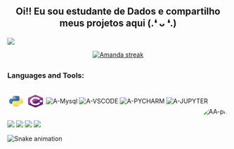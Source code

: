 <h2 align="center"> Oi!! Eu sou estudante de Dados e compartilho meus projetos aqui (.❛ ᴗ ❛.)</h2>

 <img align="center" src="https://64.media.tumblr.com/324ecd4ef078020a355ddb8696e5d3d5/30907ba20864e25b-d7/s640x960/9a1a80663c95bb8f72ce73f8f6ca3ef08ab0e66c.gifv"/>
<p align="center">
    <a href="https://github.com/amandacordeiro">
        <img title="🔥 Get streak stats for your profile at git.io/streak-stats" alt="Amanda streak" src="https://github-readme-streak-stats.herokuapp.com/?user=amandacordeiro&theme=dracula&stroke=0000&background=060A0CD0"/>
    </a>
</p>

##

<h3> Languages and Tools: </h3>
<div style="display: inline_block"><br>
  <img align="center" alt="A-Python" height="30" width="40" src="https://raw.githubusercontent.com/devicons/devicon/master/icons/python/python-original.svg">
  <img align="center" alt="A-Csharp" height="30" width="40" src="https://raw.githubusercontent.com/devicons/devicon/master/icons/csharp/csharp-original.svg">
  <img align="center" alt="A-Mysql" height="30" width="40" src="https://cdn.jsdelivr.net/gh/devicons/devicon/icons/mysql/mysql-original.svg">
  <img align="center" alt="A-VSCODE" height="30" width="40" src="https://cdn.jsdelivr.net/gh/devicons/devicon/icons/visualstudio/visualstudio-plain.svg" />
  <img align="center" alt="A-PYCHARM" height="30" width="40" src="https://cdn.jsdelivr.net/gh/devicons/devicon/icons/pycharm/pycharm-original.svg" />
  <img align="center" alt="A-JUPYTER" height="30" width="40" src="https://cdn.jsdelivr.net/gh/devicons/devicon/icons/jupyter/jupyter-original-wordmark.svg" />


 <img align="right" alt="AA-pic" height="150" style="border-radius:50px;" src="https://cdn.discordapp.com/attachments/898018194541920366/921191295244984320/ezgif.com-gif-maker_2.gif">
  
</div>

##

<div>
  <a href = "mailto:amandaduartefc@gmail.com"><img src="https://img.shields.io/badge/-Gmail-%23333?style=for-the-badge&logo=gmail&logoColor=white" target="_blank"></a>
  <a href= "https://www.instagram.com/amandacorrdeiro/" target="_blank"><img src="https://img.shields.io/badge/-Instagram-%23E4405F?style=for-the-badge&logo=instagram&logoColor=white" target="_blank"></a>
  <a href= "https://www.linkedin.com/in/amanda-cordeiro-649b37166/" target="_blank"><img src="https://img.shields.io/badge/-LinkedIn-%230077B5?style=for-the-badge&logo=linkedin&logoColor=white" target="_blank"></a>
 <a href = "https://discord.com/users/685687878818332809/"><img src="https://img.shields.io/badge/Discord-7289DA?style=for-the-badge&logo=discord&logoColor=white"/></a>

 
  ![Snake animation](https://github.com/amandacordeiro/amandacordeiro/blob/output/github-contribution-grid-snake.svg)
 
</div>
